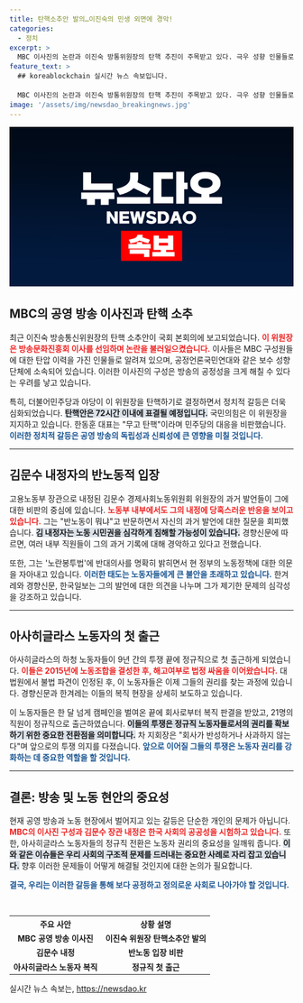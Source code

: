 ```yaml
---
title: 탄핵소추안 발의…이진숙의 민생 외면에 경악!
categories:
  - 정치
excerpt: >
  MBC 이사진의 논란과 이진숙 방통위원장의 탄핵 추진이 주목받고 있다. 극우 성향 인물들로 구성된 이사진은 공영방송의 독립성을 위협하며, 김문수 노동부 장관 내정은 반노동 비판 속에 첫 출근을 맞은 아사히글라스 노동자들과 대조된다. 클릭 유도!
feature_text: >
  ## koreablockchain 실시간 뉴스 속보입니다.

  MBC 이사진의 논란과 이진숙 방통위원장의 탄핵 추진이 주목받고 있다. 극우 성향 인물들로 구성된 이사진은 공영방송의 독립성을 위협하며, 김문수 노동부 장관 내정은 반노동 비판 속에 첫 출근을 맞은 아사히글라스 노동자들과 대조된다. 클릭 유도!
image: '/assets/img/newsdao_breakingnews.jpg'
---
```


<p><img src="/assets/img/newsdao_breakingnews.jpg" alt="koreablockchain 속보" /></p>

<h2 data-ke-size="size26">MBC의 공영 방송 이사진과 탄핵 소추</h2>

<p data-ke-size="size16">최근 이진숙 방송통신위원장의 탄핵 소추안이 국회 본회의에 보고되었습니다. <b><span style="color: #ee2323;">이 위원장은 방송문화진흥회 이사를 선임하며 논란을 불러일으켰습니다.</span></b> 이사들은 MBC 구성원들에 대한 탄압 이력을 가진 인물들로 알려져 있으며, 공정언론국민연대와 같은 보수 성향 단체에 소속되어 있습니다. 이러한 이사진의 구성은 방송의 공정성을 크게 해칠 수 있다는 우려를 낳고 있습니다.</p>

<p data-ke-size="size16">특히, 더불어민주당과 야당이 이 위원장을 탄핵하기로 결정하면서 정치적 갈등은 더욱 심화되었습니다. <b><span style="background-color: #21538527;">탄핵안은 72시간 이내에 표결될 예정입니다.</span></b> 국민의힘은 이 위원장을 지지하고 있습니다. 한동훈 대표는 "무고 탄핵"이라며 민주당의 대응을 비판했습니다. <b><span style="color: #1a5490;">이러한 정치적 갈등은 공영 방송의 독립성과 신뢰성에 큰 영향을 미칠 것입니다.</span></b></p>

<hr>

<h2 data-ke-size="size26">김문수 내정자의 반노동적 입장</h2>

<p data-ke-size="size16">고용노동부 장관으로 내정된 김문수 경제사회노동위원회 위원장의 과거 발언들이 그에 대한 비판의 중심에 있습니다. <b><span style="color: #ee2323;">노동부 내부에서도 그의 내정에 당혹스러운 반응을 보이고 있습니다.</span></b> 그는 "반노동이 뭐냐"고 반문하면서 자신의 과거 발언에 대한 질문을 회피했습니다. <b><span style="background-color: #21538527;">김 내정자는 노동 시민권을 심각하게 침해할 가능성이 있습니다.</span></b> 경향신문에 따르면, 여러 내부 직원들이 그의 과거 기록에 대해 경악하고 있다고 전했습니다.</p>

<p data-ke-size="size16">또한, 그는 '노란봉투법'에 반대의사를 명확히 밝히면서 현 정부의 노동정책에 대한 의문을 자아내고 있습니다. <b><span style="color: #1a5490;">이러한 태도는 노동자들에게 큰 불안을 초래하고 있습니다.</span></b> 한겨레와 경향신문, 한국일보는 그의 발언에 대한 의견을 나누며 그가 제기한 문제의 심각성을 강조하고 있습니다.</p>

<hr>

<h2 data-ke-size="size26">아사히글라스 노동자의 첫 출근</h2>

<p data-ke-size="size16">아사히글라스의 하청 노동자들이 9년 간의 투쟁 끝에 정규직으로 첫 출근하게 되었습니다. <b><span style="color: #ee2323;">이들은 2015년에 노동조합을 결성한 후, 해고여부로 법정 싸움을 이어왔습니다.</span></b> 대법원에서 불법 파견이 인정된 후, 이 노동자들은 이제 그들의 권리를 찾는 과정에 있습니다. 경향신문과 한겨레는 이들의 복직 현장을 상세히 보도하고 있습니다.</p>

<p data-ke-size="size16">이 노동자들은 한 달 넘게 캠페인을 벌여온 끝에 회사로부터 복직 판결을 받았고, 21명의 직원이 정규직으로 출근하였습니다. <b><span style="background-color: #21538527;">이들의 투쟁은 정규직 노동자들로서의 권리를 확보하기 위한 중요한 전환점을 의미합니다.</span></b> 차 지회장은 "회사가 반성하거나 사과하지 않는다"며 앞으로의 투쟁 의지를 다졌습니다. <b><span style="color: #1a5490;">앞으로 이어질 그들의 투쟁은 노동자 권리를 강화하는 데 중요한 역할을 할 것입니다.</span></b></p>

<hr>

<h2 data-ke-size="size26">결론: 방송 및 노동 현안의 중요성</h2>

<p data-ke-size="size16">현재 공영 방송과 노동 현장에서 벌어지고 있는 갈등은 단순한 개인의 문제가 아닙니다. <b><span style="color: #ee2323;">MBC의 이사진 구성과 김문수 장관 내정은 한국 사회의 공공성을 시험하고 있습니다.</span></b> 또한, 아사히글라스 노동자들의 정규직 전환은 노동자 권리의 중요성을 일깨워 줍니다. <b><span style="background-color: #21538527;">이와 같은 이슈들은 우리 사회의 구조적 문제를 드러내는 중요한 사례로 자리 잡고 있습니다.</span></b> 향후 이러한 문제들이 어떻게 해결될 것인지에 대한 논의가 필요합니다.</p>

<p data-ke-size="size16"><b><span style="color: #1a5490;">결국, 우리는 이러한 갈등을 통해 보다 공정하고 정의로운 사회로 나아가야 할 것입니다.</span></b></p> 

<p data-ke-size="size16">&nbsp;</p> 

<table style="width:100%">
  <tr>
    <th>주요 사안</th>
    <th>상황 설명</th>
  </tr>
  <tr>
    <td style="text-align: center; height: 17px;"><b>MBC 공영 방송 이사진</b></td>
    <td style="text-align: center; height: 17px;"><b>이진숙 위원장 탄핵소추안 발의</b></td>
  </tr>
  <tr>
    <td style="text-align: center; height: 17px;"><b>김문수 내정</b></td>
    <td style="text-align: center; height: 17px;"><b>반노동 입장 비판</b></td>
  </tr>
  <tr>
    <td style="text-align: center; height: 17px;"><b>아사히글라스 노동자 복직</b></td>
    <td style="text-align: center; height: 17px;"><b>정규직 첫 출근</b></td>
  </tr>
</table>
실시간 뉴스 속보는, <a href="https://newsdao.kr" rel="dofollow">https://newsdao.kr</a>


